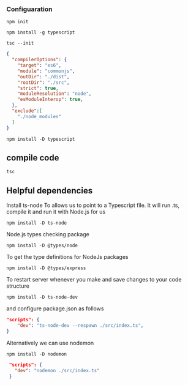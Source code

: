 
### Configuaration
``npm init``

```npm install -g typescript```

```tsc --init```

```json
{
  "compilerOptions": {                        
    "target": "es6",                               
    "module": "commonjs",                           
    "outDir": "./dist",                             
    "rootDir": "./src",                             
    "strict": true,
    "moduleResolution": "node",
    "esModuleInterop": true,                       
  },
  "exclude":[
    "./node_modules"
  ]
}
```

```npm install -D typescript```


## compile code

```tsc```

## Helpful dependencies

Install ts-node To allows us to point to a Typescript file. It will run .ts, compile it and run it with Node.js for us

```npm install -D ts-node```

Node.js types checking package

```npm install -D @types/node```

To get the type definitions for NodeJs packages

```npm install -D @types/express```


To restart server whenever you make and save changes to your code structure

```npm install -D ts-node-dev```

and configure package.json as follows

```json
"scripts": {
    "dev": "ts-node-dev --respawn ./src/index.ts",
}
```

Alternatively we can use nodemon

```npm install -D nodemon```
```json
 "scripts": {
   "dev": "nodemon ./src/index.ts"
 }
 ```
